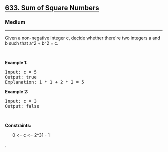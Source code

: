 <h2><a href="https://leetcode.com/problems/sum-of-square-numbers/">633. Sum of Square Numbers</a></h2><h3>Medium</h3><hr><p>Given a non-negative integer c, decide whether there're two integers a and b such that a^2 + b^2 = c.</p>

<p>&nbsp;</p>
<p><strong class="example">Example 1:</strong></p>

<pre>
Input: c = 5
Output: true
Explanation: 1 * 1 + 2 * 2 = 5
</pre>

<p><strong class="example">Example 2:</strong></p>

<pre>
Input: c = 3
Output: false
</pre>

<p>&nbsp;</p>
<p><strong>Constraints:</strong></p>

<ul>
	0 <= c <= 2^31 - 1 
</ul>


.
